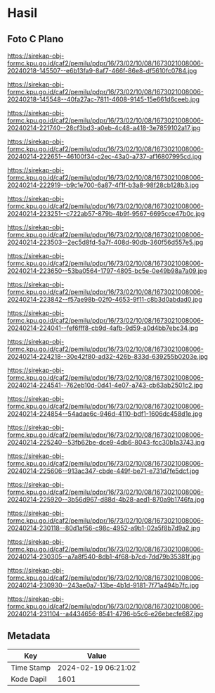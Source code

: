 # Hasil

## Foto C Plano

https://sirekap-obj-formc.kpu.go.id/caf2/pemilu/pdpr/16/73/02/10/08/1673021008006-20240218-145507--e6b13fa9-8af7-466f-86e8-df5610fc0784.jpg

https://sirekap-obj-formc.kpu.go.id/caf2/pemilu/pdpr/16/73/02/10/08/1673021008006-20240218-145548--40fa27ac-7811-4608-9145-15e661d6ceeb.jpg

https://sirekap-obj-formc.kpu.go.id/caf2/pemilu/pdpr/16/73/02/10/08/1673021008006-20240214-221740--28cf3bd3-a0eb-4c48-a418-3e7859102a17.jpg

https://sirekap-obj-formc.kpu.go.id/caf2/pemilu/pdpr/16/73/02/10/08/1673021008006-20240214-222651--46100f34-c2ec-43a0-a737-af16807995cd.jpg

https://sirekap-obj-formc.kpu.go.id/caf2/pemilu/pdpr/16/73/02/10/08/1673021008006-20240214-222919--b9c1e700-6a87-4f1f-b3a8-98f28cb128b3.jpg

https://sirekap-obj-formc.kpu.go.id/caf2/pemilu/pdpr/16/73/02/10/08/1673021008006-20240214-223251--c722ab57-879b-4b9f-9567-6695cce47b0c.jpg

https://sirekap-obj-formc.kpu.go.id/caf2/pemilu/pdpr/16/73/02/10/08/1673021008006-20240214-223503--2ec5d8fd-5a7f-408d-90db-360f56d557e5.jpg

https://sirekap-obj-formc.kpu.go.id/caf2/pemilu/pdpr/16/73/02/10/08/1673021008006-20240214-223650--53ba0564-1797-4805-bc5e-0e49b98a7a09.jpg

https://sirekap-obj-formc.kpu.go.id/caf2/pemilu/pdpr/16/73/02/10/08/1673021008006-20240214-223842--f57ae98b-02f0-4653-9f11-c8b3d0abdad0.jpg

https://sirekap-obj-formc.kpu.go.id/caf2/pemilu/pdpr/16/73/02/10/08/1673021008006-20240214-224041--fef6fff8-cb9d-4afb-9d59-a0d4bb7ebc34.jpg

https://sirekap-obj-formc.kpu.go.id/caf2/pemilu/pdpr/16/73/02/10/08/1673021008006-20240214-224218--30e42f80-ad32-426b-833d-639255b0203e.jpg

https://sirekap-obj-formc.kpu.go.id/caf2/pemilu/pdpr/16/73/02/10/08/1673021008006-20240214-224541--762eb10d-0d41-4e07-a743-cb63ab2501c2.jpg

https://sirekap-obj-formc.kpu.go.id/caf2/pemilu/pdpr/16/73/02/10/08/1673021008006-20240214-224854--54adae6c-946d-4110-bdf1-1606dc458d1e.jpg

https://sirekap-obj-formc.kpu.go.id/caf2/pemilu/pdpr/16/73/02/10/08/1673021008006-20240214-225240--53fb62be-dce9-4db6-8043-fcc30b1a3743.jpg

https://sirekap-obj-formc.kpu.go.id/caf2/pemilu/pdpr/16/73/02/10/08/1673021008006-20240214-225606--913ac347-cbde-449f-be71-e731d7fe5dcf.jpg

https://sirekap-obj-formc.kpu.go.id/caf2/pemilu/pdpr/16/73/02/10/08/1673021008006-20240214-225920--3b56d967-d88d-4b28-aed1-870a9b1746fa.jpg

https://sirekap-obj-formc.kpu.go.id/caf2/pemilu/pdpr/16/73/02/10/08/1673021008006-20240214-230118--80d1af56-c98c-4952-a9b1-02a5f8b7d9a2.jpg

https://sirekap-obj-formc.kpu.go.id/caf2/pemilu/pdpr/16/73/02/10/08/1673021008006-20240214-230305--a7a8f540-8db1-4f68-b7cd-7dd79b35381f.jpg

https://sirekap-obj-formc.kpu.go.id/caf2/pemilu/pdpr/16/73/02/10/08/1673021008006-20240214-230930--243ae0a7-13be-4b1d-9181-7f71a494b7fc.jpg

https://sirekap-obj-formc.kpu.go.id/caf2/pemilu/pdpr/16/73/02/10/08/1673021008006-20240214-231104--a4434656-8541-4796-b5c6-e26ebecfe687.jpg


## Metadata

| Key        | Value               |
| ---------- | ------------------- |
| Time Stamp | 2024-02-19 06:21:02 |
| Kode Dapil | 1601                |



